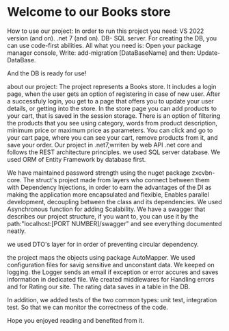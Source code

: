 # Welcome to our Books store

How to use our project: In order to run this project you need: VS 2022 version (and on). .net 7 (and on). DB- SQL server. 
For creating the DB, you can use code-first abilities. All what you need is: Open your package manager console, Write: add-migration [DataBaseName] and then: Update-DataBase.

And the DB is ready for use!

about our project: 
The project represents a Books store. 
It includes a login page, when the user gets an option of registering in case of new user. 
After a successfuly login, you get to a page that offers you to update your user details, or getting into the store. In the store page you can add products to your cart, that is saved in the session storage. 
There is an option of filtering the products that you see using category, words from product description, minimum price or maximum price as parameters. 
You can click and go to your cart page, where you can see your cart, remove products from it, and save your order. 
Our project in .net7,wrriten by web API .net core and follows the REST architecture principles. we used SQL server database. 
We used ORM of Entity Framework by database first.

We have maintained password strength using the nuget package zxcvbn-core. 
The struct's project made from layers who connect between them with Dependency Injections, in order to earn the advantages of the DI as making the application more encapsulated and flexible, Enables parallel development, decoupling between the class and its dependencies. 
We used Asynchronous function for adding Scalability. 
We have a swagger that describes our project structure, if you want to, you can use it by the path:"localhost:[PORT NUMBER]/swagger" and see everything documented neatly.

we used DTO's layer for in order of preventing circular dependency.

the project maps the objects using package AutoMapper. 
We used configuration files for savig sensitive and unconstant data. 
We keeped on logging. the Logger sends an email if exception or error accures and saves information in dedicated file. 
We created middlewares for Handling errors and for Rating our site. 
The rating data saves in a table in the DB.

In addition, we added tests of the two common types: unit test, integration test. 
So that we can monitor the correctness of the code.

Hope you enjoyed reading and benefited from it.
